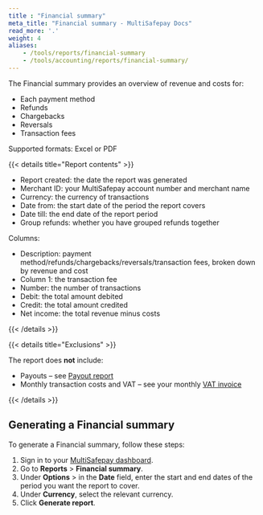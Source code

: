 ```yaml
---
title : "Financial summary"
meta_title: "Financial summary - MultiSafepay Docs"
read_more: '.'
weight: 4
aliases:
    - /tools/reports/financial-summary
    - /tools/accounting/reports/financial-summary/
---
```


The Financial summary provides an overview of revenue and costs for:

- Each payment method
- Refunds
- Chargebacks
- Reversals 
- Transaction fees

Supported formats: Excel or PDF

{{< details title="Report contents" >}}

- Report created: the date the report was generated
- Merchant ID: your MultiSafepay account number and merchant name
- Currency: the currency of transactions
- Date from: the start date of the period the report covers
- Date till: the end date of the report period
- Group refunds: whether you have grouped refunds together

Columns:

- Description: payment method/refunds/chargebacks/reversals/transaction fees, broken down by revenue and cost
- Column 1: the transaction fee
- Number: the number of transactions
- Debit: the total amount debited
- Credit: the total amount credited 
- Net income: the total revenue minus costs

{{< /details >}}

{{< details title="Exclusions" >}}

The report does **not** include:

- Payouts – see [Payout report](/reports/payout-report/)
- Monthly transaction costs and VAT – see your monthly [VAT invoice](/account/vat-invoices/)

{{< /details >}}

## Generating a Financial summary

To generate a Financial summary, follow these steps:

1. Sign in to your [MultiSafepay dashboard](https://merchant.multisafepay.com/).
2. Go to **Reports** > **Financial summary**.
3. Under **Options** > in the **Date** field, enter the start and end dates of the period you want the report to cover.
4. Under **Currency**, select the relevant currency.
5. Click **Generate report**.